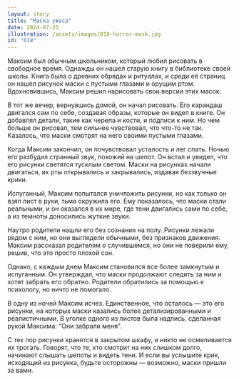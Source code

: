 ```yaml
---
layout: story
title: "Маска ужаса"
date: 2024-07-25
illustration: /assets/images/018-horror-mask.jpg
id: "018"
---
```


Максим был обычным школьником, который любил рисовать в свободное время. Однажды он нашел старую книгу в библиотеке своей школы. Книга была о древних обрядах и ритуалах, и среди её страниц он нашел рисунок маски с пустыми глазами и орущим ртом. Вдохновившись, Максим решил нарисовать свои версии этих масок.

В тот же вечер, вернувшись домой, он начал рисовать. Его карандаш двигался сам по себе, создавая образы, которые он видел в книге. Он добавлял детали, такие как черепа и кости, и подписи к ним. Но чем больше он рисовал, тем сильнее чувствовал, что что-то не так. Казалось, что маски смотрят на него своими пустыми глазами.

Когда Максим закончил, он почувствовал усталость и лег спать. Ночью его разбудил странный звук, похожий на шепот. Он встал и увидел, что его рисунки светятся тусклым светом. Маски на рисунках начали двигаться, их рты открывались и закрывались, издавая беззвучные крики.

Испуганный, Максим попытался уничтожить рисунки, но как только он взял лист в руки, тьма окружила его. Ему показалось, что маски стали реальными, и он оказался в их мире, где тени двигались сами по себе, а из темноты доносились жуткие звуки.

Наутро родители нашли его без сознания на полу. Рисунки лежали рядом с ним, но они выглядели обычными, без признаков движения. Максим рассказал родителям о случившемся, но они не поверили ему, решив, что это просто плохой сон.

Однако, с каждым днем Максим становился все более замкнутым и испуганным. Он утверждал, что маски продолжают следить за ним и хотят забрать его обратно. Родители обратились за помощью к психологу, но ничто не помогало.

В одну из ночей Максим исчез. Единственное, что осталось — это его рисунки, на которых маски казались более детализированными и реалистичными. В уголке одного из листов была надпись, сделанная рукой Максима: "Они забрали меня".

С тех пор рисунки хранятся в закрытом шкафу, и никто не осмеливается их трогать. Говорят, что те, кто смотрит на них слишком долго, начинают слышать шепоты и видеть тени. И если вы услышите крик, исходящий из рисунка, будьте осторожны — возможно, маски пришли за вами.